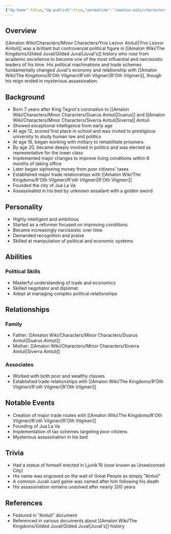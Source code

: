 ```yaml
---
{"dg-home":false,"dg-publish":true,"permalink":"/amalon-wiki/characters/minor-characters/ynis-lezvor-aintuli/","dgPassFrontmatter":true,"noteIcon":""}
---
```


## Overview
[[Amalon Wiki/Characters/Minor Characters/Ynis Lezvor Aintuli\|Ynis Lezvor Aintuli]] was a brilliant but controversial political figure in [[Amalon Wiki/The Kingdoms/Gilded Juval/Gilded Juval\|Juval's]] history who rose from academic excellence to become one of the most influential and narcissistic leaders of his time. His political machinations and trade schemes fundamentally changed Juval's economy and relationship with [[Amalon Wiki/The Kingdoms/R'Oth Vilgmeri/R'oth Vilgmeri\|R'Oth Vilgmeri]], though his reign ended in mysterious assassination.

## Background
- Born 7 years after King Tegrot's coronation to [[Amalon Wiki/Characters/Minor Characters/Duarus Aintuli\|Duarus]] and [[Amalon Wiki/Characters/Minor Characters/Siverra Aintuli\|Siverra]] Aintuli
- Showed exceptional intelligence from early age
- At age 12, scored first place in school and was invited to prestigious university to study human law and politics
- At age 16, began working with military to rehabilitate prisoners
- By age 20, became deeply involved in politics and was elected as representative for the lower class
- Implemented major changes to improve living conditions within 6 months of taking office
- Later began siphoning money from poor citizens' taxes
- Established major trade relationships with [[Amalon Wiki/The Kingdoms/R'Oth Vilgmeri/R'oth Vilgmeri\|R'Oth Vilgmeri]]
- Founded the city of Jua La Va
- Assassinated in his bed by unknown assailant with a golden sword

## Personality
- Highly intelligent and ambitious
- Started as a reformer focused on improving conditions
- Became increasingly narcissistic over time
- Demanded recognition and praise
- Skilled at manipulation of political and economic systems

## Abilities
### Political Skills
- Masterful understanding of trade and economics
- Skilled negotiator and diplomat
- Adept at managing complex political relationships

## Relationships
### Family
- Father: [[Amalon Wiki/Characters/Minor Characters/Duarus Aintuli\|Duarus Aintuli]]
- Mother: [[Amalon Wiki/Characters/Minor Characters/Siverra Aintuli\|Siverra Aintuli]]

### Associates
- Worked with both poor and wealthy classes
- Established trade relationships with [[Amalon Wiki/The Kingdoms/R'Oth Vilgmeri/R'oth Vilgmeri\|R'Oth Vilgmeri]]

## Notable Events
- Creation of major trade routes with [[Amalon Wiki/The Kingdoms/R'Oth Vilgmeri/R'oth Vilgmeri\|R'Oth Vilgmeri]]
- Founding of Jua La Va
- Implementation of tax schemes targeting poor citizens
- Mysterious assassination in his bed

## Trivia
- Had a statue of himself erected in Ljunik'Ri (now known as Unwelcomed City)
- His name was engraved on the wall of Great People as simply "Aintuli"
- A common Juvali card game was named after him following his death
- His assassination remains unsolved after nearly 200 years

## References
- Featured in "Aintuli" document
- Referenced in various documents about [[Amalon Wiki/The Kingdoms/Gilded Juval/Gilded Juval\|Juval's]] history